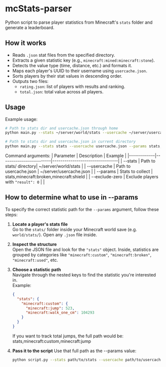 # mcStats-parser

Python script to parse player statistics from Minecraft's `stats` folder and generate a leaderboard.

## How it works

- Reads `.json` stat files from the specified directory.
- Extracts a given statistic key (e.g., `minecraft:mined:minecraft:stone`).
- Detects the value type (time, distance, etc.) and formats it.
- Maps each player's UUID to their username using `usercache.json`.
- Sorts players by their stat values in descending order.
- Outputs two files:
  - `rating.json`: list of players with results and ranking.
  - `total.json`: total value across all players.

## Usage

Example usage:
```bash
# Path to stats dir and usercache.json through home
python main.py --stats ~/server/world/stats --usercache ~/server/usercache.json --params stats,minecraft:broken,minecraft:shield

# Path to stats dir and usercache.json in current directory
python main.py --stats stats --usercache usercache.json --params stats,minecraft:broken,minecraft:shield --exclude-zero
```

Command arguments:
| Parameter   | Description             | Example                          |
|-------------|-------------------------|---------------------------------|
| --stats     | Path to stats/ directory| ~/server/world/stats            |
| --usercache | Path to usercache.json  | ~/server/usercache.json         |
| --params      | Stats to collect        | stats,minecraft:broken,minecraft:shield |
| --exclude-zero | Exclude players with `"result": 0` | |


## How to determine what to use in --params

To specify the correct statistic path for the `--params` argument, follow these steps:

1. **Locate a player's stats file**  
    Go to the `stats/` folder inside your Minecraft world save (e.g. `world/stats/`). Open any `.json` file inside.

2. **Inspect the structure**  
    Open the JSON file and look for the `"stats"` object. Inside, statistics are grouped by categories like `"minecraft:custom"`, `"minecraft:broken"`, `"minecraft:used"`, etc.

3. **Choose a statistic path**  
    Navigate through the nested keys to find the statistic you're interested in.  
    Example:
    ```json
    {
      "stats": {
        "minecraft:custom": {
          "minecraft:jump": 523,
          "minecraft:walk_one_cm": 104293
        }
      }
    }
    ```
    If you want to track total jumps, the full path would be:
    stats,minecraft:custom,minecraft:jump

4. **Pass it to the script**
    Use that full path as the --params value:
    ```bash
    python script.py --stats path/to/stats --usercache path/to/usercache.json --params stats,minecraft:custom,minecraft:jump
    ```
